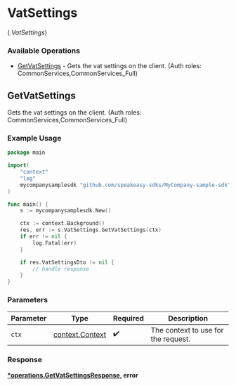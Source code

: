 # VatSettings
(*.VatSettings*)

### Available Operations

* [GetVatSettings](#getvatsettings) - Gets the vat settings on the client. (Auth roles: CommonServices,CommonServices_Full)

## GetVatSettings

Gets the vat settings on the client. (Auth roles: CommonServices,CommonServices_Full)

### Example Usage

```go
package main

import(
	"context"
	"log"
	mycompanysamplesdk "github.com/speakeasy-sdks/MyCompany-sample-sdk"
)

func main() {
    s := mycompanysamplesdk.New()

    ctx := context.Background()
    res, err := s.VatSettings.GetVatSettings(ctx)
    if err != nil {
        log.Fatal(err)
    }

    if res.VatSettingsDto != nil {
        // handle response
    }
}
```

### Parameters

| Parameter                                             | Type                                                  | Required                                              | Description                                           |
| ----------------------------------------------------- | ----------------------------------------------------- | ----------------------------------------------------- | ----------------------------------------------------- |
| `ctx`                                                 | [context.Context](https://pkg.go.dev/context#Context) | :heavy_check_mark:                                    | The context to use for the request.                   |


### Response

**[*operations.GetVatSettingsResponse](../../models/operations/getvatsettingsresponse.md), error**

